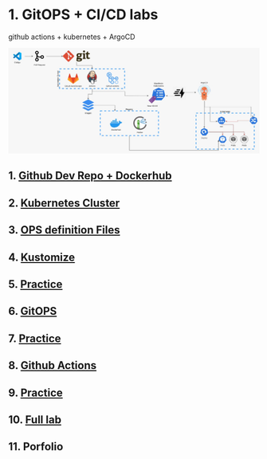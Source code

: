 # 1. GitOPS + CI/CD labs <!-- omit in toc -->
github actions + kubernetes + ArgoCD

![Diagrama General](./assets/img/01.jpeg)

## 1. [Github Dev Repo + Dockerhub](./01.Github.md)
## 2. [Kubernetes Cluster](./02.KubernetesCluster.md)
## 3. [OPS definition Files](./03.Ops.md)
## 4. [Kustomize](./04.Kustomize.md)
## 5. [Practice](./05.Kustomize%20Practice.md)
## 6. [GitOPS](./06.ArgoCD.md)
## 7. [Practice](./07.ArgoCD%20Practice.md)
## 8. [Github Actions](./08.Actions.md)
## 9. [Practice](./09.Actions%20Practice.md)
## 10. [Full lab](./10.Fulllab.md)
## 11. Porfolio

